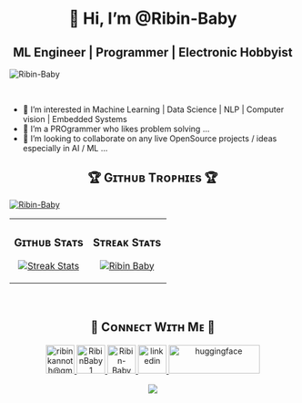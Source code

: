 <h1 align="center"> 👋 Hi, I’m @Ribin-Baby </h1>

<h2 align="center">  ML Engineer | Programmer | Electronic Hobbyist </h2>
<!--Profile Count Badge-->
<p align="left">
  <img src="https://komarev.com/ghpvc/?username=Ribin-Baby&label=Profile%20views&color=770677&style=for-the-badge&logo=star" alt="Ribin-Baby" style="padding-right:20px;" />
</p>
<br />

<!--Start Intro-->  
- 👀 I’m interested in Machine Learning | Data Science | NLP | Computer vision | Embedded Systems
- 🌱 I’m a PROgrammer who likes problem solving ...
- 💞️ I’m looking to collaborate on any live OpenSource projects / ideas especially in AI / ML  ...
  
<!--End Intro-->
<!--Trophies Section-->   
<h2 align="center">🏆 Gɪᴛʜᴜʙ Tʀᴏᴘʜɪᴇs 🏆</h2>
<p align="left"> <a href="https://github.com/ryo-ma/github-profile-trophy"><img src="https://github-profile-trophy.vercel.app/?username=Ribin-Baby" alt="Ribin-Baby" /></a></p>

<table width="100%">
  <tr>
    <td width="50%">
      <h3 align="center"><strong>Gɪᴛʜᴜʙ Sᴛᴀᴛs</strong></h3>
      <p align="center">
        <a href="https://github.com/Ribin-Baby">
          <img align="center" src="https://github-readme-stats.vercel.app/api/top-langs?username=Ribin-Baby&show_icons=true&locale=en&layout=compact" alt="Streak Stats" />
        </a>
      </p>
    </td>
    <td width="50%">
      <h3 align="center"><strong>Sᴛʀᴇᴀᴋ Sᴛᴀᴛs</strong></h3>
      <p align="center">
        <a href="https://github.com/Ribin-Baby">
          <img align="center" src="https://streak-stats.demolab.com?user=Ribin-Baby" alt="Ribin Baby" />
        </a>
      </p>
    </td>
  </tr>
</table>
<br />

<!--Contact Section--> 
<h2 align="center">🤝 Cᴏɴɴᴇᴄᴛ Wɪᴛʜ Mᴇ 🤝 </h2>
<div align="center">
  
<a href="mailto:ribinkannoth@gmail.com" target="_blank">
<img src="https://github.com/Kiran1689/kiran1689/blob/main/gmail.png" width=50 height=50 alt="ribinkannoth@gmail.com" style="margin-bottom: 5px;" />
</a>

<a href="https://twitter.com/RibinBaby1" target="_blank">
<img src="https://github.com/johan/svg-cleanups/blob/master/logos/twitter.svg" width=50 height=50 alt="RibinBaby1" style="margin-bottom: 5px;" />
</a>

<a href="https://www.githubcom/Ribin-Baby" target="_blank">
<img src="https://github.com/rahuldkjain/github-profile-readme-generator/blob/master/src/images/icons/Social/github.svg" width=50 height=50 alt="Ribin-Baby" style="margin-bottom: 5px;" />
</a>

<a href="https://www.linkedin.com/in/ribin-baby/" target="_blank">
<img src="https://raw.githubusercontent.com/rahuldkjain/github-profile-readme-generator/master/src/images/icons/Social/linked-in-alt.svg" width=50 height=50 alt="linkedin" style="margin-bottom: 5px;" />
  
</a>
<a href="https://huggingface.co/Ribin" target="_blank">
<img src="https://huggingface.co/datasets/huggingface/badges/resolve/main/follow-me-on-HF-xl.svg" width=160 height=50 alt="huggingface" style="margin-bottom: 5px;" />
</a>
</div>
<!---
Ribin-Baby/Ribin-Baby is a ✨ special ✨ repository because its `README.md` (this file) appears on your GitHub profile.
You can click the Preview link to take a look at your changes.
--->
<!--Footer--> 
<p align="center">
  <img src="https://capsule-render.vercel.app/api?type=waving&color=gradient&height=65&section=footer"/>
</p>
